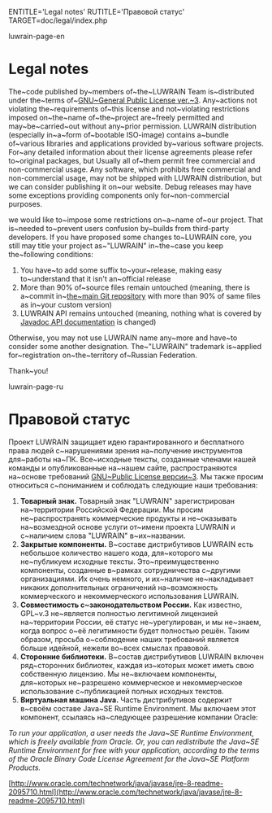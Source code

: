 
ENTITLE='Legal notes'
RUTITLE='Правовой статус'
TARGET=doc/legal/index.php

luwrain-page-en

# Legal notes

The~code published by~members of~the~LUWRAIN Team
is~distributed under the~terms of~[GNU~General Public License ver.~3](https://en.wikipedia.org/wiki/GNU_General_Public_License).
Any~actions not violating the~requirements of~this license and not~violating restrictions imposed on~the~name of~the~project are~freely permitted 
and may~be~carried~out without any~prior permission.
LUWRAIN distribution (especially in~a~form of~bootable ISO-image)
contains a~bundle of~various libraries and applications provided by~various software projects.
For~any detailed information about their license agreements please refer to~original packages,
but Usually all of~them permit   free commercial and non-commercial usage.
Any software, which prohibits free commercial and non-commercial usage, may not be shipped with LUWRAIN distribution,
but we can consider publishing it on~our website.
Debug releases may have some exceptions providing components only for~non-commercial purposes. 

we would like to~impose some restrictions on~a~name of~our project.
That is~needed to~prevent users confusion by~builds from third-party developers.
If you have  proposed some changes to~LUWRAIN core,
you still may title your project as~"LUWRAIN" in~the~case you keep  the~following conditions:

1. You have~to add some suffix to~your~release, making easy to~understand that it isn't an~official release
2. More than 90% of~source files remain untouched 
(meaning, there is a~commit in~[the~main Git repository](https://github.com/luwrain/luwrain.git) with more than 90% of same files as in~your custom version) 
3. LUWRAIN API remains untouched 
(meaning, nothing what is covered by [Javadoc API documentation](/javadoc/) is changed)

Otherwise, you may not use LUWRAIN name any~more and have~to consider some another designation.
The~"LUWRAIN" trademark is~applied for~registration on~the~territory of~Russian Federation.

Thank~you!

luwrain-page-ru

# Правовой статус

Проект LUWRAIN защищает идею гарантированного и бесплатного права людей с~нарушениями зрения на~получение инструментов для~работы на~ПК.
Все~исходные тексты, созданные членами нашей команды и опубликованные на~нашем сайте,
распространяются на~основе требований [GNU~Public License версии~3](https://ru.wikipedia.org/wiki/GNU_General_Public_License).
Мы также просим относиться с~пониманием и соблюдать следующие  наши требования:

1. __Товарный знак.__
Товарный знак "LUWRAIN" зарегистрирован на~территории Российской Федерации.
Мы просим не~распространять коммерческие продукты и не~оказывать на~возмездной основе услуги от~имени проекта LUWRAIN и с~наличием слова "LUWRAIN" в~их~названии.
1. __Закрытые компоненты.__
В~составе дистрибутивов LUWRAIN есть небольшое количество нашего кода,
для~которого мы не~публикуем исходные тексты.
Это~преимущественно компоненты, созданные в~рамках сотрудничества с~другими организациями.
Их очень немного, и их~наличие не~накладывает никаких дополнительных ограничений на~возможность коммерческого и некоммерческого использования LUWRAIN.
1. __Совместимость с~законодательством России.__
Как известно, GPL~v.3 не~является полностью легитимной лицензией на~территории России,
её статус  не~урегулирован, и мы не~знаем,
когда вопрос о~её легитимности будет полностью решён.
Таким образом, просьба о~соблюдение наших требований является  больше идейной,
нежели во~всех смыслах правовой.
1. __Сторонние библиотеки.__
В~состав дистрибутивов LUWRAIN включен ряд~сторонних библиотек,
каждая из~которых может иметь свою собственную лицензию.
Мы не~включаем компоненты, для~которых не~разрешено коммерческое и некоммерческое использование с~публикацией полных исходных текстов.
1. __Виртуальная машина Java.__
Часть дистрибутивов содержит в~своём составе Java~SE Runtime Environment.
Мы включаем этот компонент, ссылаясь на~следующее разрешение компании Oracle:

_To run your application, a user needs the Java~SE Runtime Environment, which is freely available from Oracle. Or, you can redistribute
the Java~SE Runtime Environment for free with your application, according to the terms of the Oracle Binary Code License Agreement for
the Java~SE Platform Products._

[http://www.oracle.com/technetwork/java/javase/jre-8-readme-2095710.html](http://www.oracle.com/technetwork/java/javase/jre-8-readme-2095710.html)


